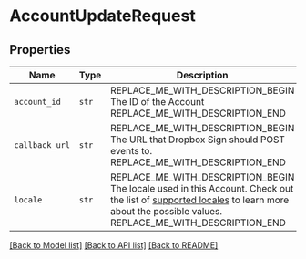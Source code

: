# AccountUpdateRequest



## Properties
Name | Type | Description | Notes
------------ | ------------- | ------------- | -------------
| `account_id` | ```str``` | REPLACE_ME_WITH_DESCRIPTION_BEGIN The ID of the Account REPLACE_ME_WITH_DESCRIPTION_END |  |
| `callback_url` | ```str``` | REPLACE_ME_WITH_DESCRIPTION_BEGIN The URL that Dropbox Sign should POST events to. REPLACE_ME_WITH_DESCRIPTION_END |  |
| `locale` | ```str``` | REPLACE_ME_WITH_DESCRIPTION_BEGIN The locale used in this Account. Check out the list of [supported locales](/api/reference/constants/#supported-locales) to learn more about the possible values. REPLACE_ME_WITH_DESCRIPTION_END |  |

[[Back to Model list]](../README.md#documentation-for-models) [[Back to API list]](../README.md#documentation-for-api-endpoints) [[Back to README]](../README.md)

